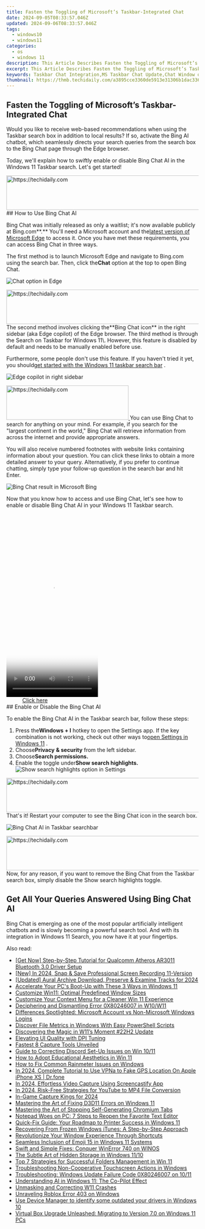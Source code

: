 ```yaml
---
title: Fasten the Toggling of Microsoft’s Taskbar-Integrated Chat
date: 2024-09-05T08:33:57.046Z
updated: 2024-09-06T08:33:57.046Z
tags:
  - windows10
  - windows11
categories:
  - os
  - windows 11
description: This Article Describes Fasten the Toggling of Microsoft’s Taskbar-Integrated Chat
excerpt: This Article Describes Fasten the Toggling of Microsoft’s Taskbar-Integrated Chat
keywords: Taskbar Chat Integration,MS Taskbar Chat Update,Chat Window on Windows,Taskbar Microsoft Chat,Quick Chat Toggle Microsoft,Integrated Chat Feature,Taskbar Chatting in Edge
thumbnail: https://thmb.techidaily.com/a3895cce3360de5913e31306b1dac3362ecfc87f8052e7d36fccdff1f24bd61a.jpg
---
```


## Fasten the Toggling of Microsoft’s Taskbar-Integrated Chat

 Would you like to receive web-based recommendations when using the Taskbar search box in addition to local results? If so, activate the Bing AI chatbot, which seamlessly directs your search queries from the search box to the Bing Chat page through the Edge browser.

 Today, we'll explain how to swiftly enable or disable Bing Chat AI in the Windows 11 Taskbar search. Let's get started!

<!-- affiliate ads begin -->
<a href="https://unicoeye.pxf.io/c/5597632/2121332/18498" target="_top" id="2121332">
  <img src="//a.impactradius-go.com/display-ad/18498-2121332" border="0" alt="https://techidaily.com" width="728" height="90"/>
</a>
<img height="0" width="0" src="https://unicoeye.pxf.io/i/5597632/2121332/18498" style="position:absolute;visibility:hidden;" border="0" />
<!-- affiliate ads end -->
## How to Use Bing Chat AI

 Bing Chat was initially released as only a waitlist; it's now available publicly at Bing.com**.** You'll need a Microsoft account and the[latest version of Microsoft Edge](https://www.microsoft.com/en-us/edge/download?form=MA13FJ) to access it. Once you have met these requirements, you can access Bing Chat in three ways.

 The first method is to launch Microsoft Edge and navigate to Bing.com using the search bar. Then, click the**Chat** option at the top to open Bing Chat.

![Chat option in Edge](https://static1.makeuseofimages.com/wordpress/wp-content/uploads/2023/04/chat-option.jpg)

<!-- affiliate ads begin -->
<a href="https://wigfever.sjv.io/c/5597632/2014849/22899" target="_top" id="2014849">
  <img src="//a.impactradius-go.com/display-ad/22899-2014849" border="0" alt="https://techidaily.com" width="728" height="90"/>
</a>
<img height="0" width="0" src="https://wigfever.sjv.io/i/5597632/2014849/22899" style="position:absolute;visibility:hidden;" border="0" />
<!-- affiliate ads end -->
 The second method involves clicking the**Bing Chat icon** in the right sidebar (aka Edge copilot) of the Edge browser. The third method is through the Search on Taskbar for Windows 11\. However, this feature is disabled by default and needs to be manually enabled before use.

 Furthermore, some people don't use this feature. If you haven't tried it yet, you should[get started with the Windows 11 taskbar search bar](https://www.makeuseof.com/windows-11-taskbar-search/) .

![Edge copilot in right sidebar](https://static1.makeuseofimages.com/wordpress/wp-content/uploads/2023/04/edge-copilot.jpg)

<!-- affiliate ads begin -->
<a href="https://aligracehair.sjv.io/c/5597632/2115947/19272" target="_top" id="2115947">
  <img src="//a.impactradius-go.com/display-ad/19272-2115947" border="0" alt="https://techidaily.com" width="320" height="90"/>
</a>
<img height="0" width="0" src="https://aligracehair.sjv.io/i/5597632/2115947/19272" style="position:absolute;visibility:hidden;" border="0" />
<!-- affiliate ads end -->
 You can use Bing Chat to search for anything on your mind. For example, if you search for the "largest continent in the world," Bing Chat will retrieve information from across the internet and provide appropriate answers.

 You will also receive numbered footnotes with website links containing information about your question. You can click these links to obtain a more detailed answer to your query. Alternatively, if you prefer to continue chatting, simply type your follow-up question in the search bar and hit Enter.

![Bing Chat result in Microsoft Bing](https://static1.makeuseofimages.com/wordpress/wp-content/uploads/2023/04/bing-chat-result.jpg)

 Now that you know how to access and use Bing Chat, let's see how to enable or disable Bing Chat AI in your Windows 11 Taskbar search.

<!-- affiliate ads begin -->
<span id="1770776">
					<video width="240" height="480" style="cursor:pointer"
           poster="//a.impactradius-go.com/display-clicktoplayimage/1770776.png"
           onclick="if(!this.playClicked){this.play();this.setAttribute('controls',true);this.playClicked=true;}">
	   <source src="//a.impactradius-go.com/display-ad/20702-1770776">
	   <img src="//a.impactradius-go.com/display-clicktoplayimage/1770776.png" style="border: none; height: 100%; width: 100%; object-fit: contain">
	</video>
	<div style="width:150px;text-align:center"><a href="javascript:window.open(decodeURIComponent('https%3A%2F%2Ftokenmetrics.sjv.io%2Fc%2F5597632%2F1770776%2F20702'), '_blank');void(0);">Click here</a></div>
</span>
<img height="0" width="0" src="https://imp.pxf.io/i/5597632/1770776/20702" style="position:absolute;visibility:hidden;" border="0" />
<!-- affiliate ads end -->
## Enable or Disable the Bing Chat AI

 To enable the Bing Chat AI in the Taskbar search bar, follow these steps:

1. Press the**Windows + I** hotkey to open the Settings app. If the key combination is not working, check out other ways to[open Settings in Windows 11](https://www.makeuseof.com/windows-ways-to-open-system-settings/) .
2. Choose**Privacy** **& security** from the left sidebar.
3. Choose**Search permissions.**
4. Enable the toggle under**Show search highlights.**  
![Show search highlights option in Settings](https://static1.makeuseofimages.com/wordpress/wp-content/uploads/2023/04/show-search-highlights.jpg)

<!-- affiliate ads begin -->
<a href="https://appsumo.8odi.net/c/5597632/2118318/7443" target="_top" id="2118318">
  <img src="//a.impactradius-go.com/display-ad/7443-2118318" border="0" alt="https://techidaily.com" width="600" height="90"/>
</a>
<img height="0" width="0" src="https://appsumo.8odi.net/i/5597632/2118318/7443" style="position:absolute;visibility:hidden;" border="0" />
<!-- affiliate ads end -->
 That's it! Restart your computer to see the Bing Chat icon in the search box.

![Bing Chat AI in Taskbar searchbar](https://static1.makeuseofimages.com/wordpress/wp-content/uploads/2023/04/bing-chat-ai.jpg)

<!-- affiliate ads begin -->
<a href="https://ephamedtechinc.pxf.io/c/5597632/2137227/26400" target="_top" id="2137227">
  <img src="//a.impactradius-go.com/display-ad/26400-2137227" border="0" alt="https://techidaily.com" width="728" height="90"/>
</a>
<img height="0" width="0" src="https://ephamedtechinc.pxf.io/i/5597632/2137227/26400" style="position:absolute;visibility:hidden;" border="0" />
<!-- affiliate ads end -->
 Now, for any reason, if you want to remove the Bing Chat from the Taskbar search box, simply disable the Show search highlights toggle.

## Get All Your Queries Answered Using Bing Chat AI

 Bing Chat is emerging as one of the most popular artificially intelligent chatbots and is slowly becoming a powerful search tool. And with its integration in Windows 11 Search, you now have it at your fingertips.

<ins class="adsbygoogle"
     style="display:block"
     data-ad-format="autorelaxed"
     data-ad-client="ca-pub-7571918770474297"
     data-ad-slot="1223367746"></ins>



<ins class="adsbygoogle"
     style="display:block"
     data-ad-client="ca-pub-7571918770474297"
     data-ad-slot="8358498916"
     data-ad-format="auto"
     data-full-width-responsive="true"></ins>

<span class="atpl-alsoreadstyle">Also read:</span>
<div><ul>
<li><a href="https://hardware-updates.techidaily.com/get-now-step-by-step-tutorial-for-qualcomm-atheros-ar3011-bluetooth-30-driver-setup/"><u>[Get Now] Step-by-Step Tutorial for Qualcomm Atheros AR3011 Bluetooth 3.0 Driver Setup</u></a></li>
<li><a href="https://screen-activity-recording.techidaily.com/new-in-2024-snap-and-save-professional-screen-recording-11-version/"><u>[New] In 2024, Snap & Save  Professional Screen Recording 11-Version</u></a></li>
<li><a href="https://screen-sharing-recording.techidaily.com/updated-aural-archive-download-preserve-and-examine-tracks-for-2024/"><u>[Updated] Aural Archive  Download, Preserve & Examine Tracks for 2024</u></a></li>
<li><a href="https://win11-tips.techidaily.com/accelerate-your-pcs-boot-up-with-these-3-ways-in-windows-11/"><u>Accelerate Your PC's Boot-Up with These 3 Ways in Windows 11</u></a></li>
<li><a href="https://win11.techidaily.com/customize-win11-optimal-predefined-window-sizes/"><u>Customize Win11: Optimal Predefined Window Sizes</u></a></li>
<li><a href="https://win11.techidaily.com/customize-your-context-menu-for-a-cleaner-win-11-experience/"><u>Customize Your Context Menu for a Cleaner Win 11 Experience</u></a></li>
<li><a href="https://win11.techidaily.com/deciphering-and-dismantling-error-0x80246007-in-w10w11/"><u>Deciphering and Dismantling Error 0X80246007 in W10/W11</u></a></li>
<li><a href="https://win11.techidaily.com/differences-spotlighted-microsoft-account-vs-non-microsoft-windows-logins/"><u>Differences Spotlighted: Microsoft Account vs Non-Microsoft Windows Logins</u></a></li>
<li><a href="https://win11.techidaily.com/discover-file-metrics-in-windows-with-easy-powershell-scripts/"><u>Discover File Metrics in Windows With Easy PowerShell Scripts</u></a></li>
<li><a href="https://win11.techidaily.com/discovering-the-magic-in-w11s-moment-22h2-update/"><u>Discovering the Magic in W11’s Moment #22H2 Update</u></a></li>
<li><a href="https://win11.techidaily.com/elevating-ui-quality-with-dpi-tuning/"><u>Elevating UI Quality with DPI Tuning</u></a></li>
<li><a href="https://screen-mirroring-recording.techidaily.com/fastest-8-capture-tools-unveiled/"><u>Fastest 8 Capture Tools Unveiled</u></a></li>
<li><a href="https://win11.techidaily.com/guide-to-correcting-discord-set-up-issues-on-win-1011/"><u>Guide to Correcting Discord Set-Up Issues on Win 10/11</u></a></li>
<li><a href="https://win11.techidaily.com/how-to-adopt-educational-aesthetics-in-win-11/"><u>How to Adopt Educational Aesthetics in Win 11</u></a></li>
<li><a href="https://win11.techidaily.com/how-to-fix-common-rainmeter-issues-on-windows/"><u>How to Fix Common Rainmeter Issues on Windows</u></a></li>
<li><a href="https://review-topics.techidaily.com/in-2024-complete-tutorial-to-use-vpna-to-fake-gps-location-on-apple-iphone-xs-drfone-by-drfone-virtual-ios/"><u>In 2024, Complete Tutorial to Use VPNa to Fake GPS Location On Apple iPhone XS | Dr.fone</u></a></li>
<li><a href="https://remote-screen-capture.techidaily.com/in-2024-effortless-video-capture-using-screencastify-app/"><u>In 2024, Effortless Video Capture  Using Screencastify App</u></a></li>
<li><a href="https://youtube-docs.techidaily.com/24-risk-free-strategies-for-youtube-to-mp4-file-conversion/"><u>In 2024, Risk-Free Strategies for YouTube to MP4 File Conversion</u></a></li>
<li><a href="https://screen-mirroring-recording.techidaily.com/in-game-capture-kings-for-2024/"><u>In-Game Capture Kings for 2024</u></a></li>
<li><a href="https://win11.techidaily.com/mastering-the-art-of-fixing-d3d11-errors-on-windows-11/"><u>Mastering the Art of Fixing D3D11 Errors on Windows 11</u></a></li>
<li><a href="https://win11.techidaily.com/mastering-the-art-of-stopping-self-generating-chromium-tabs/"><u>Mastering the Art of Stopping Self-Generating Chromium Tabs</u></a></li>
<li><a href="https://win11-tips.techidaily.com/notepad-woes-on-pc-7-steps-to-reopen-the-favorite-text-editor/"><u>Notepad Woes on PC: 7 Steps to Reopen the Favorite Text Editor</u></a></li>
<li><a href="https://win11.techidaily.com/quick-fix-guide-your-roadmap-to-printer-success-in-windows-11/"><u>Quick-Fix Guide: Your Roadmap to Printer Success in Windows 11</u></a></li>
<li><a href="https://win11.techidaily.com/recovering-from-frozen-windows-itunes-a-step-by-step-approach/"><u>Recovering From Frozen Windows iTunes: A Step-by-Step Approach</u></a></li>
<li><a href="https://win11.techidaily.com/revolutionize-your-window-experience-through-shortcuts/"><u>Revolutionize Your Window Experience Through Shortcuts</u></a></li>
<li><a href="https://win11.techidaily.com/seamless-inclusion-of-emoji-15-in-windows-11-systems/"><u>Seamless Inclusion of Emoji 15 in Windows 11 Systems</u></a></li>
<li><a href="https://win11.techidaily.com/swift-and-simple-fixes-conquer-winerror-740-on-winos/"><u>Swift and Simple Fixes: Conquer WinError 740 on WINOS</u></a></li>
<li><a href="https://win11.techidaily.com/the-subtle-art-of-hidden-storage-in-windows-1110/"><u>The Subtle Art of Hidden Storage in Windows 11/10</u></a></li>
<li><a href="https://win11.techidaily.com/top-7-strategies-for-successful-folders-management-in-win-11/"><u>Top 7 Strategies for Successful Folders Management in Win 11</u></a></li>
<li><a href="https://win11.techidaily.com/troubleshooting-non-cooperative-touchscreen-actions-in-windows/"><u>Troubleshooting Non-Cooperative Touchscreen Actions in Windows</u></a></li>
<li><a href="https://win11.techidaily.com/troubleshooting-windows-update-failure-code-0x80246007-on-1011/"><u>Troubleshooting: Windows Update Failure Code 0X80246007 on 10/11</u></a></li>
<li><a href="https://win11.techidaily.com/understanding-ai-in-windows-11-the-co-pilot-effect/"><u>Understanding AI in Windows 11: The Co-Pilot Effect</u></a></li>
<li><a href="https://win11.techidaily.com/unmasking-and-correcting-w11-crashes/"><u>Unmasking and Correcting W11 Crashes</u></a></li>
<li><a href="https://win11.techidaily.com/unraveling-roblox-error-403-on-windows/"><u>Unraveling Roblox Error 403 on Windows</u></a></li>
<li><a href="https://techidaily.com/use-device-manager-to-identify-some-outdated-your-drivers-in-windows-10-by-drivereasy-guide/"><u>Use Device Manager to identify some outdated your drivers in Windows 10</u></a></li>
<li><a href="https://win11.techidaily.com/virtual-box-upgrade-unleashed-migrating-to-version-70-on-windows-11-pcs/"><u>Virtual Box Upgrade Unleashed: Migrating to Version 7.0 on Windows 11 PCs</u></a></li>
</ul></div>

